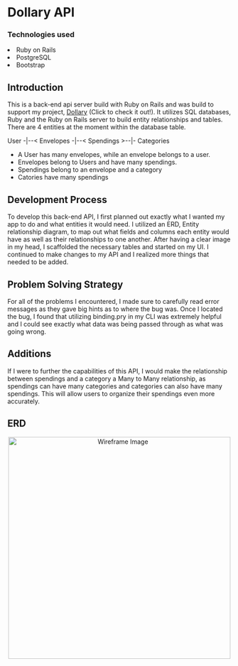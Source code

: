 # Dollary API

### Technologies used
<li>Ruby on Rails</li>
<li>PostgreSQL</li>
<li>Bootstrap</li>


## Introduction

This is a back-end api server build with Ruby on Rails and was build to support my project, <a href="https://britneyart80.github.io/Dollary/">Dollary</a> (Click to check it out!). It utilizes SQL databases, Ruby and the Ruby on Rails server to build entity relationships and tables. There are 4 entities at the moment within the database table.

User -|--< Envelopes -|--< Spendings >--|- Categories

- A User has many envelopes, while an envelope belongs to a user.
- Envelopes belong to Users and have many spendings.
- Spendings belong to an envelope and a category
- Catories have many spendings

## Development Process

To develop this back-end API, I first planned out exactly what I wanted my app to do and what entities it would need. I utilized an ERD, Entity relationship diagram, to map out what fields and columns each entity would have as well as their relationships to one another. After having a clear image in my head, I scaffolded the necessary tables and started on my UI. I continued to make changes to my API and I realized more things that needed to be added.

## Problem Solving Strategy

For all of the problems I encountered, I made sure to carefully read error messages as they gave big hints as to where the bug was. Once I located the bug, I found that utilizing binding.pry in my CLI was extremely helpful and I could see exactly what data was being passed through as what was going wrong.

## Additions

If I were to further the capabilities of this API, I would make the relationship between spendings and a category a Many to Many relationship, as spendings can have many categories and categories can also have many spendings. This will allow users to organize their spendings even more accurately.

## ERD

<p align="center">
<img src="https://i.imgur.com/dwghXrU.jpg" alt="Wireframe Image" height="500">
</p>
